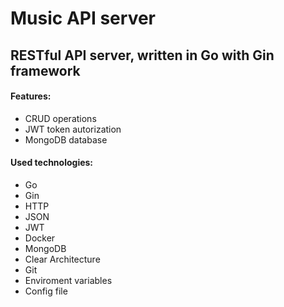 # Music API server
## RESTful API server, written in Go with Gin framework

#### Features:
- CRUD operations
- JWT token autorization
- MongoDB database

#### Used technologies:
- Go
- Gin
- HTTP
- JSON
- JWT
- Docker
- MongoDB
- Clear Architecture
- Git
- Enviroment variables
- Config file
